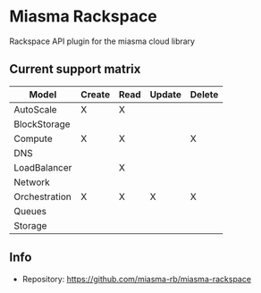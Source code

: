 # Miasma Rackspace

Rackspace API plugin for the miasma cloud library

## Current support matrix

|Model         |Create|Read|Update|Delete|
|--------------|------|----|------|------|
|AutoScale     |  X   | X  |      |      |
|BlockStorage  |      |    |      |      |
|Compute       |  X   | X  |      |  X   |
|DNS           |      |    |      |      |
|LoadBalancer  |      | X  |      |      |
|Network       |      |    |      |      |
|Orchestration |  X   | X  |  X   |  X   |
|Queues        |      |    |      |      |
|Storage       |      |    |      |      |

## Info
* Repository: https://github.com/miasma-rb/miasma-rackspace
